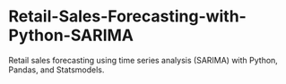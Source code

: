 # Retail-Sales-Forecasting-with-Python-SARIMA
Retail sales forecasting using time series analysis (SARIMA) with Python, Pandas, and Statsmodels.
